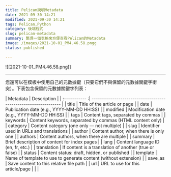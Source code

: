 ```yaml
---
title: Pelican說明Metadata
date: 2021-09-30 14:21
modified: 2021-09-30 14:21
tags: Pelican,Python
category: 後端程式
slug: pelican-metadata
summary: 整理一個表格來方便查看Pelican的Metadata
image: /images/2021-10-01_PM4.46.58.pngg
status: published

---
```

![[2021-10-01_PM4.46.58.png]]

---
您還可以在模板中使用自己的元數據鍵（只要它們不與保留的元數據關鍵字衝突）。下表包含保留的元數據關鍵字列表：

| Metadata    | Description                                                     |
| :----------- :| --------------------------------------------------------------- |
| title       | Title of the article or page                                    |
| date        | Publication date (e.g., YYYY-MM-DD HH:SS)                       |
| modified    | Modification date (e.g., YYYY-MM-DD HH:SS)                      |
| tags        | Content tags, separated by commas                               |
| keywords    | Content keywords, separated by commas (HTML content only)       |
| category    | Content category (one only — not multiple)                      |
| slug        | Identifier used in URLs and translations                        |
| author      | Content author, when there is only one                          |
| authors     | Content authors, when there are multiple                        |
| summary     | Brief description of content for index pages                    |
| lang        | Content language ID (en, fr, etc.)                              |
| translation | If content is a translation of another (true or false)          |
| status      | Content status: draft, hidden, or published                     |
| template    | Name of template to use to generate content (without extension) |
| save_as     | Save content to this relative file path                         |
| url         | URL to use for this article/page                                |            |                                                                 |